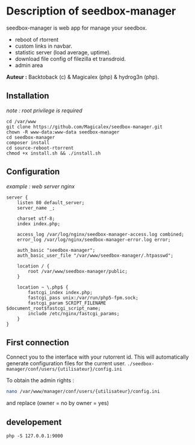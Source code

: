 # Description of seedbox-manager

seedbox-manager is web app for manage your seedbox.

 * reboot of rtorrent
 * custom links in navbar.
 * statistic server (load average, uptime).
 * download file config of filezilla et transdroid.
 * admin area

**Auteur :** Backtoback (c) & Magicalex (php) & hydrog3n (php).  

## Installation

*note : root privilege is required*

```
cd /var/www
git clone https://github.com/Magicalex/seedbox-manager.git
chown -R www-data:www-data seedbox-manager
cd seedbox-manager
composer install
cd source-reboot-rtorrent
chmod +x install.sh && ./install.sh
```

## Configuration

*example : web server nginx*
```nginx
server {
    listen 80 default_server;
    server_name _;

    charset utf-8;
    index index.php;

    access_log /var/log/nginx/seedbox-manager-access.log combined;
    error_log /var/log/nginx/seedbox-manager-error.log error;

    auth_basic "seedbox-manager";
    auth_basic_user_file "/var/www/seedbox-manager/.htpasswd";

    location / {
        root /var/www/seedbox-manager/public;
    }

    location ~ \.php$ {
        fastcgi_index index.php;
        fastcgi_pass unix:/var/run/php5-fpm.sock;
        fastcgi_param SCRIPT_FILENAME $document_root$fastcgi_script_name;
        include /etc/nginx/fastcgi_params;
    }
}
```

## First connection

Connect you to the interface with your rutorrent id.
This will automatically generate configuration files for the current user. `./seedbox-manager/conf/users/{utilisateur}/config.ini`

To obtain the admin rights :
```bash
nano /var/www/manager/conf/users/{utilisateur}/config.ini
```
and replace (owner = no by owner = yes)

## developement

```
php -S 127.0.0.1:9000
```
